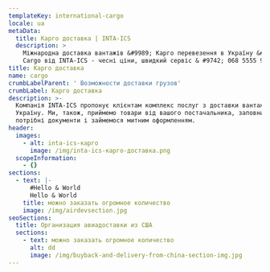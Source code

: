 ```yaml
---
templateKey: international-cargo
locale: ua
metaData:
  title: Карго доставка | INTA-ICS
  description: >
    Міжнародна доставка вантажів &#9989; Карго перевезення в Україну &#9989;
    Cargo від INTA-ICS - чесні ціни, швидкий сервіс & #9742; 068 5555 999
title: Карго доставка
name: cargo
crumbLabelParent: ' Возможности доставки грузов'
crumbLabel: Карго доставка
description: >-
  Компанія INTA-ICS пропонує клієнтам комплекс послуг з доставки вантажів в
  Україну. Ми, також, приймемо товари від вашого постачальника, заповнимо
  потрібні документи і займемося митним оформленням.
header:
  images:
    - alt: inta-ics-карго
      image: /img/inta-ics-карго-доставка.png
  scopeInformation:
    - {}
sections:
  - text: |-
      #Hello & World
      Hello & World      
    title: можно заказать огромное количество
    image: /img/airdevsection.jpg
seoSections:
  title: Организация авиадоставки из США
  sections:
    - text: можно заказать огромное количество
      alt: dd
      image: /img/buyback-and-delivery-from-china-section-img.jpg
---
```


